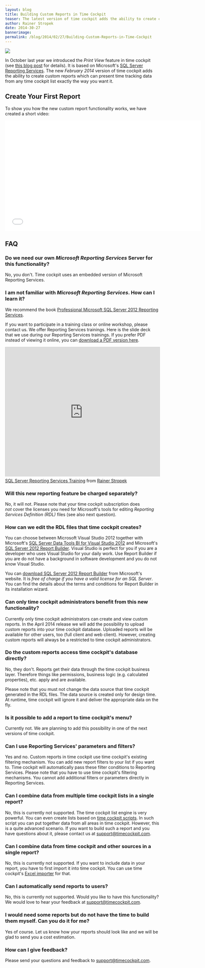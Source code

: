 ```yaml
---
layout: blog
title: Building Custom Reports in Time Cockpit
teaser: The latest version of time cockpit adds the ability to create custom reports with Microsoft's Reporting Services tools. Watch a short video about this new feature and read about the details.
author: Rainer Stropek
date: 2014-30-27
bannerimage: 
permalink: /blog/2014/02/27/Building-Custom-Reports-in-Time-Cockpit
---
```


<p xmlns="http://www.w3.org/1999/xhtml">
  <img src="{{site.baseurl}}/content/images/blog/2014/02/ScreenshotReporting.png" />
</p><p xmlns="http://www.w3.org/1999/xhtml">In October last year we introduced the <em>Print View</em> feature in time cockpit (see <a href="http://www.timecockpit.com/blog/2013/10/29/Reporting-Preview" target="_blank">this blog post</a> for details). It is based on Microsoft's <a href="http://msdn.microsoft.com/de-de/library/ms159106.aspx" target="_blank">SQL Server Reporting Services</a>. The new <em>February 2014</em> version of time cockpit adds the ability to create custom reports which can present time tracking data from any time cockpit list exactly the way you want it.</p><h2 xmlns="http://www.w3.org/1999/xhtml">Create Your First Report</h2><p xmlns="http://www.w3.org/1999/xhtml">To show you how the new custom report functionality works, we have created a short video:</p><div class="videoWrapper" xmlns="http://www.w3.org/1999/xhtml">
  <iframe width="640" height="360" src="//www.youtube.com/embed/pn_--H-oAm8?rel=0" frameborder="0" allowfullscreen="allowfullscreen"></iframe>
</div><h2 xmlns="http://www.w3.org/1999/xhtml">FAQ</h2><h3 xmlns="http://www.w3.org/1999/xhtml">Do we need our own <em>Microsoft Reporting Services</em> Server for this functionality?</h3><p xmlns="http://www.w3.org/1999/xhtml">No, you don't. Time cockpit uses an embedded version of Microsoft Reporting Services.</p><h3 xmlns="http://www.w3.org/1999/xhtml">I am not familiar with <em>Microsoft Reporting Services</em>. How can I learn it?
<br /></h3><p xmlns="http://www.w3.org/1999/xhtml">We recommend the book <a href="http://www.amazon.de/gp/product/1118101111/ref=as_li_ss_tl?ie=UTF8&amp;camp=1638&amp;creative=19454&amp;creativeASIN=1118101111&amp;linkCode=as2&amp;tag=timecockpit-21" target="_blank">Professional Microsoft SQL Server 2012 Reporting Services</a>.</p><p xmlns="http://www.w3.org/1999/xhtml">If you want to participate in a training class or online workshop, please contact us. We offer Reporting Services trainings. Here is the slide deck that we use during our Reporting Services trainings. If you prefer PDF instead of viewing it online, you can <a href="{{site.baseurl}}/content/images/blog/2014/02/SSRS Training.pdf" target="_blank">download a PDF version here</a>.</p><div class="videoWrapper" xmlns="http://www.w3.org/1999/xhtml">
  <iframe src="http://www.slideshare.net/slideshow/embed_code/31724313?rel=0" width="512" height="421" frameborder="0" marginwidth="0" marginheight="0" scrolling="no" style="border:1px solid #CCC; border-width:1px 1px 0; margin-bottom:5px; max-width: 100%;" allowfullscreen="allowfullscreen"></iframe>
</div><div class="imageCaption" xmlns="http://www.w3.org/1999/xhtml">
  <a href="https://www.slideshare.net/rstropek/sql-server-reporting-services-training" title="SQL Server Reporting Services Training" target="_blank">SQL Server Reporting Services Training</a> from <a href="http://www.slideshare.net/rstropek" target="_blank">Rainer Stropek</a></div><h3 xmlns="http://www.w3.org/1999/xhtml">Will this new reporting feature be charged separately?</h3><p xmlns="http://www.w3.org/1999/xhtml">No, it will not. Please note that your time cockpit subscription does <em>not</em> cover the licenses you need for Microsoft's tools for editing <em>Reporting Services Definition (RDL)</em> files (see also next question).</p><h3 xmlns="http://www.w3.org/1999/xhtml">How can we edit the RDL files that time cockpit creates?</h3><p xmlns="http://www.w3.org/1999/xhtml">You can choose between Microsoft Visual Studio 2012 together with Microsoft's <a href="http://www.microsoft.com/en-us/download/details.aspx?id=36843" target="_blank">SQL Server Data Tools BI for Visual Studio 2012</a> and Microsoft's <a href="http://www.microsoft.com/en-us/download/details.aspx?id=29072" target="_blank">SQL Server 2012 Report Builder</a>. Visual Studio is perfect for you if you are a developer who uses Visual Studio for your daily work. Use Report Builder if you are do not have a background in software development and you do not know Visual Studio.<br /></p><p class="showcase" xmlns="http://www.w3.org/1999/xhtml">You can <a href="http://www.microsoft.com/en-us/download/details.aspx?id=29072" target="_blank">download SQL Server 2012 Report Builder</a> from Microsoft's website. It is <em>free of charge if you have a valid license for an SQL Server</em>. You can find the details about the terms and conditions for Report Builder in its installation wizard.</p><h3 xmlns="http://www.w3.org/1999/xhtml">Can only time cockpit administrators benefit from this new functionality?</h3><p xmlns="http://www.w3.org/1999/xhtml">Currently only time cockpit administrators can create and view custom reports. In the April 2014 release we will add the possibility to upload custom reports into your time cockpit database. Uploaded reports will be available for other users, too (full client and web client). However, creating custom reports will always be a restricted to time cockpit administrators.</p><h3 xmlns="http://www.w3.org/1999/xhtml">Do the custom reports access time cockpit's database directly?</h3><p xmlns="http://www.w3.org/1999/xhtml">No, they don't. Reports get their data through the time cockpit business layer. Therefore things like permissions, business logic (e.g. calculated properties), etc. apply and are available.</p><p class="showcase" xmlns="http://www.w3.org/1999/xhtml">Please note that you must not change the data source that time cockpit generated in the RDL files. The data source is created only for design time. At runtime, time cockpit will ignore it and deliver the appropriate data on the fly.</p><h3 xmlns="http://www.w3.org/1999/xhtml">Is it possible to add a report to time cockpit's menu?</h3><p xmlns="http://www.w3.org/1999/xhtml">Currently not. We are planning to add this possibility in one of the next versions of time cockpit.</p><h3 xmlns="http://www.w3.org/1999/xhtml">Can I use Reporting Services' parameters and filters?</h3><p xmlns="http://www.w3.org/1999/xhtml">Yes and no. Custom reports in time cockpit use time cockpit's existing filtering mechanism. You can add new report filters to your list if you want to. Time cockpit will automatically pass these filter conditions to Reporting Services. Please note that you have to use time cockpit's filtering mechanisms. You cannot add additional filters or parameters directly in Reporting Services.</p><h3 xmlns="http://www.w3.org/1999/xhtml">Can I combine data from multiple time cockpit lists in a single report?</h3><p xmlns="http://www.w3.org/1999/xhtml">No, this is currently not supported. The time cockpit list engine is very powerful. You can even create lists based on <a href="http://help.timecockpit.com/?topic=html/c20d94e9-97dc-48a8-9171-fd3bb70dad86.htm" target="_blank">time cockpit scripts</a>. In such script you can put together data from all areas in time cockpit. However, this is a quite advanced scenario. If you want to build such a report and you have questions about it, please contact us at <a href="mailto:support@timecockpit.com">support@timecockpit.com</a>.</p><h3 xmlns="http://www.w3.org/1999/xhtml">Can I combine data from time cockpit and other sources in a single report?</h3><p xmlns="http://www.w3.org/1999/xhtml">No, this is currently not supported. If you want to include data in your report, you have to first import it into time cockpit. You can use time cockpit's <a href="http://help.timecockpit.com/?topic=html/ee560e49-e503-4d80-9167-2e6533f50dbe.htm" target="_blank">Excel importer</a> for that.</p><h3 xmlns="http://www.w3.org/1999/xhtml">Can I automatically send reports to users?</h3><p xmlns="http://www.w3.org/1999/xhtml">No, this is currently not supported. Would you like to have this functionality? We would love to hear your feedback at <a href="mailto:support@timecockpit.com">support@timecockpit.com</a>.</p><h3 xmlns="http://www.w3.org/1999/xhtml">I would need some reports but do not have the time to build them myself. Can you do it for me?</h3><p xmlns="http://www.w3.org/1999/xhtml">Yes of course. Let us know how your reports should look like and we will be glad to send you a cost estimation.</p><h3 xmlns="http://www.w3.org/1999/xhtml">How can I give feedback?</h3><p xmlns="http://www.w3.org/1999/xhtml">Please send your questions and feedback to <a href="mailto:support@timecockpit.com">support@timecockpit.com</a>.</p>